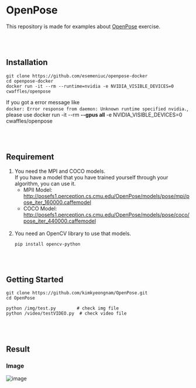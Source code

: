 # OpenPose
This repository is made for examples about [OpenPose](https://github.com/CMU-Perceptual-Computing-Lab/openpose) exercise.

<br><br>
## Installation
```
git clone https://github.com/esemeniuc/openpose-docker
cd openpose-docker
docker run -it --rm --runtime=nvidia -e NVIDIA_VISIBLE_DEVICES=0 cwaffles/openpose
```
If you got a error message like  
```docker: Error response from daemon: Unknown runtime specified nvidia.```,  
please use docker run -it --rm **--gpus all** -e NVIDIA_VISIBLE_DEVICES=0 cwaffles/openpose


<br><br>
## Requirement
1. You need the MPI and COCO models.  
   If you have a model that you have trained yourself through your algorithm, you can use it.
   * MPII Model: http://posefs1.perception.cs.cmu.edu/OpenPose/models/pose/mpi/pose_iter_160000.caffemodel
   * COCO Model: http://posefs1.perception.cs.cmu.edu/OpenPose/models/pose/coco/pose_iter_440000.caffemodel
   <br>
2. You need an OpenCV library to use that models.
   ```
   pip install opencv-python
   ```

<br><br>
## Getting Started
```
git clone https://github.com/kimkyeongnam/OpenPose.git
cd OpenPose

python /img/test.py        # check img file
python /video/testVIDEO.py  # check video file
```

<br><br>
## Result
### Image
![image](https://user-images.githubusercontent.com/38516906/74110804-df500480-4bd2-11ea-9137-ba5e597ff1a8.png)
